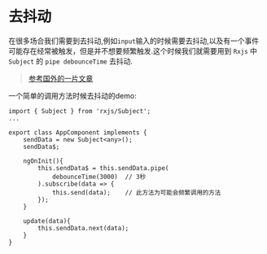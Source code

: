 # 去抖动   

在很多场合我们需要到去抖动,例如`input`输入的时候需要去抖动,以及有一个事件可能存在经常被触发，但是并不想要频繁触发.这个时候我们就需要用到 `Rxjs` 中 `Subject` 的 `pipe debounceTime` 去抖动.   

> [参考国外的一片文章](https://coryrylan.com/blog/creating-a-custom-debounce-click-directive-in-angular)

一个简单的调用方法时候去抖动的demo:   

```javascripe
import { Subject } from 'rxjs/Subject';
...

export class AppComponent implements {
    sendData = new Subject<any>();
    sendData$;    

    ngOnInit(){
        this.sendData$ = this.sendData.pipe(
            debounceTime(3000)  // 3秒
        ).subscribe(data => {
            this.send(data);    // 此方法为可能会频繁调用的方法
        });
    }

    update(data){
        this.sendData.next(data);
    }
}
```